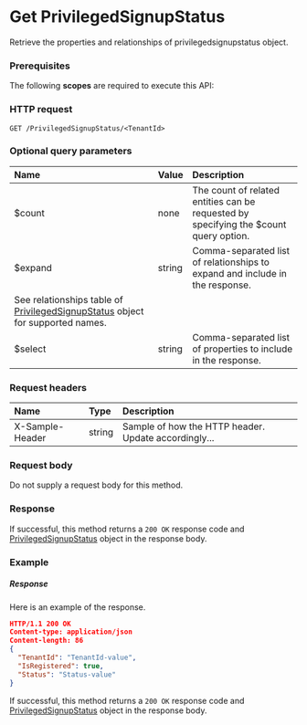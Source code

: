 # Get PrivilegedSignupStatus

Retrieve the properties and relationships of privilegedsignupstatus object.
### Prerequisites
The following **scopes** are required to execute this API: 
### HTTP request
<!-- { "blockType": "ignored" } -->
```http
GET /PrivilegedSignupStatus/<TenantId>
```
### Optional query parameters
|Name|Value|Description|
|:---------------|:--------|:-------|
|$count|none|The count of related entities can be requested by specifying the $count query option.|
|$expand|string|Comma-separated list of relationships to expand and include in the response. 
See relationships table of [PrivilegedSignupStatus](../resources/privilegedsignupstatus.md) object for supported names. |
|$select|string|Comma-separated list of properties to include in the response.|

### Request headers
| Name       | Type | Description|
|:-----------|:------|:----------|
| X-Sample-Header  | string  | Sample of how the HTTP header. Update accordingly...|

### Request body
Do not supply a request body for this method.
### Response
If successful, this method returns a `200 OK` response code and [PrivilegedSignupStatus](../resources/privilegedsignupstatus.md) object in the response body.
### Example
##### Response
Here is an example of the response.
<!-- {
  "blockType": "response",
  "truncated": false,
  "@odata.type": "privilegedsignupstatus"
} -->
```json
HTTP/1.1 200 OK
Content-type: application/json
Content-length: 86
{
  "TenantId": "TenantId-value",
  "IsRegistered": true,
  "Status": "Status-value"
}
```
If successful, this method returns a `200 OK` response code and [PrivilegedSignupStatus](../resources/privilegedsignupstatus.md) object in the response body.

<!-- uuid: ba8bbd58-08b6-416e-9691-472ee4caecae
2015-10-15 04:07:53 UTC -->
<!-- {
  "type": "#page.annotation",
  "description": "Get PrivilegedSignupStatus",
  "keywords": "",
  "section": "documentation",
  "tocPath": ""
}-->